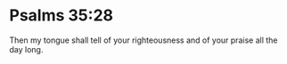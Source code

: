 # Psalms 35:28

Then my tongue shall tell of your righteousness and of your praise all the day long.
